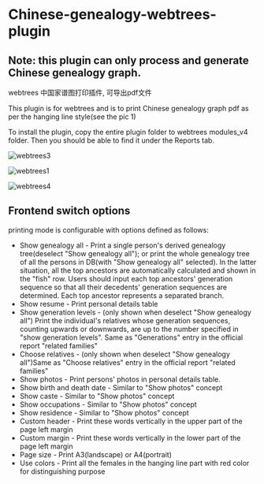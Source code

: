 # Chinese-genealogy-webtrees-plugin

## Note: this plugin can only process and generate Chinese genealogy graph. 

webtrees 中国家谱图打印插件, 可导出pdf文件

This plugin is for webtrees and is to print Chinese genealogy graph pdf as per the hanging line style(see the pic 1)

To install the plugin, copy the entire plugin folder to webtrees modules_v4 folder. Then you should be able to find it under the Reports tab.

![webtrees3](https://user-images.githubusercontent.com/32056680/150491694-6a12f750-4908-4dba-9ba6-46b79c1317b9.png)

![webtrees1](https://user-images.githubusercontent.com/32056680/150491664-e94322b2-d597-47af-ac21-82efc979a55f.png)

![webtrees4](https://user-images.githubusercontent.com/32056680/151151829-35f91994-7e4e-4132-a1da-3a9b57e77c72.png)


## Frontend switch options

printing mode is configurable with options defined as follows:

- Show genealogy all - Print a single person's derived genealogy tree(deselect "Show genealogy all"); or print the whole genealogy tree of all the persons in DB(with "Show genealogy all" selected). 
  In the latter situation, all the top ancestors are automatically calculated and shown in the "fish" row. Users should input each top ancestors' generation sequence so that all their decedents' generation sequences are determined. Each top ancestor represents a separated branch.
- Show resume - Print personal details table
- Show generation levels - (only shown when deselect "Show genealogy all") Print the individual's relatives whose generation sequences, counting upwards or downwards, are up to the number specified in "show generation levels". Same as "Generations" entry in the official report "related families"
- Choose relatives - (only shown when deselect "Show genealogy all")Same as "Choose relatives" entry in the official report "related families"
- Show photos - Print persons' photos in personal details table.
- Show birth and death date - Similar to "Show photos" concept
- Show caste - Similar to "Show photos" concept
- Show occupations - Similar to "Show photos" concept
- Show residence - Similar to "Show photos" concept
- Custom header - Print these words vertically in the upper part of the page left margin
- Custom margin - Print these words vertically in the lower part of the page left margin
- Page size - Print A3(landscape) or A4(portrait)
- Use colors - Print all the females in the hanging line part with red color for distinguishing purpose





